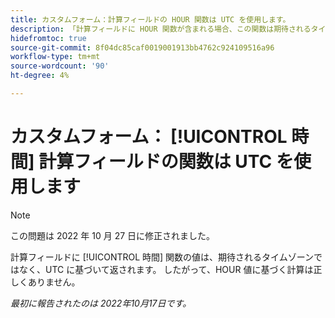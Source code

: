 ```yaml
---
title: カスタムフォーム：計算フィールドの HOUR 関数は UTC を使用します。
description: 「計算フィールドに HOUR 関数が含まれる場合、この関数は期待されるタイムゾーンではなく、UTC に基づいて値を返します。 したがって、HOUR 値に基づく計算は正しくありません。」
hidefromtoc: true
source-git-commit: 8f04dc85caf0019001913bb4762c924109516a96
workflow-type: tm+mt
source-wordcount: '90'
ht-degree: 4%

---
```



# カスタムフォーム： [!UICONTROL 時間] 計算フィールドの関数は UTC を使用します

>[!NOTE]
>
>この問題は 2022 年 10 月 27 日に修正されました。

計算フィールドに [!UICONTROL 時間] 関数の値は、期待されるタイムゾーンではなく、UTC に基づいて返されます。 したがって、HOUR 値に基づく計算は正しくありません。

_最初に報告されたのは 2022年10月17日です。_

